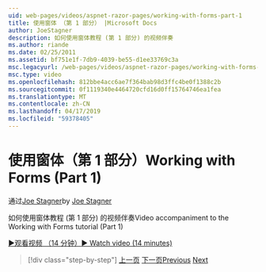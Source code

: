 ```yaml
---
uid: web-pages/videos/aspnet-razor-pages/working-with-forms-part-1
title: 使用窗体 （第 1 部分） |Microsoft Docs
author: JoeStagner
description: 如何使用窗体教程 (第 1 部分) 的视频伴奏
ms.author: riande
ms.date: 02/25/2011
ms.assetid: bf751e1f-7db9-4039-be55-d1ee33769c3a
msc.legacyurl: /web-pages/videos/aspnet-razor-pages/working-with-forms-part-1
msc.type: video
ms.openlocfilehash: 812bbe4acc6ae7f364bab98d3ffc4be0f1388c2b
ms.sourcegitcommit: 0f1119340e4464720cfd16d0ff15764746ea1fea
ms.translationtype: MT
ms.contentlocale: zh-CN
ms.lasthandoff: 04/17/2019
ms.locfileid: "59378405"
---
```

# <a name="working-with-forms-part-1"></a><span data-ttu-id="1df48-103">使用窗体（第 1 部分）</span><span class="sxs-lookup"><span data-stu-id="1df48-103">Working with Forms (Part 1)</span></span>

<span data-ttu-id="1df48-104">通过[Joe Stagner](https://github.com/JoeStagner)</span><span class="sxs-lookup"><span data-stu-id="1df48-104">by [Joe Stagner](https://github.com/JoeStagner)</span></span>

<span data-ttu-id="1df48-105">如何使用窗体教程 (第 1 部分) 的视频伴奏</span><span class="sxs-lookup"><span data-stu-id="1df48-105">Video accompaniment to the Working with Forms tutorial (Part 1)</span></span>

[<span data-ttu-id="1df48-106">&#9654;观看视频 （14 分钟）</span><span class="sxs-lookup"><span data-stu-id="1df48-106">&#9654; Watch video (14 minutes)</span></span>](https://channel9.msdn.com/Blogs/ASP-NET-Site-Videos/working-with-forms-part-1)

> [!div class="step-by-step"]
> <span data-ttu-id="1df48-107">[上一页](creating-a-consistent-look-part-2.md)
> [下一页](working-with-forms-part-2.md)</span><span class="sxs-lookup"><span data-stu-id="1df48-107">[Previous](creating-a-consistent-look-part-2.md)
[Next](working-with-forms-part-2.md)</span></span>
